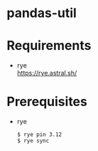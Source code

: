 pandas-util
===

# Requirements

* rye  
  https://rye.astral.sh/

# Prerequisites

* rye
   ```
   $ rye pin 3.12
   $ rye sync
   ```

